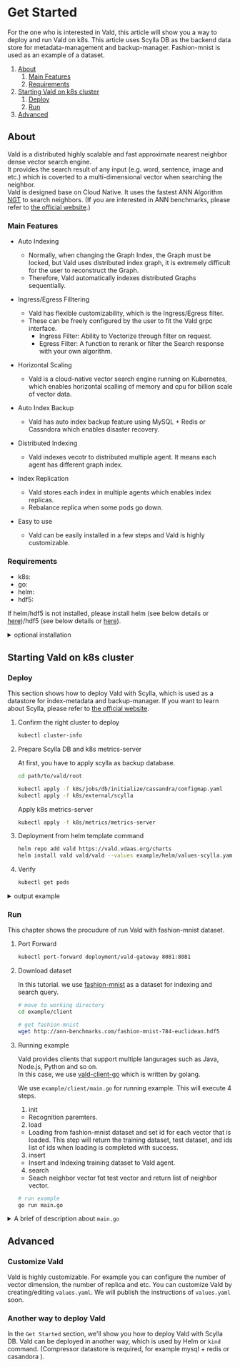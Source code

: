 # Get Started

For the one who is interested in Vald, this article will show you a way to deploy and run Vald on k8s.
This article uses Scylla DB as the backend data store for metadata-management and backup-manager.
Fashion-mnist is used as an example of a dataset.

1. [About](#About)
    1. [Main Features](#Main-Features)
    2. [Requirements](#Requirements)
2. [Starting Vald on k8s cluster](#Starting-Vald-on-k8s-cluster)
    1. [Deploy](#Deploy)
    2. [Run](#Run)
3. [Advanced](#Advanced)

## About

Vald is a distributed highly scalable and fast approximate nearest neighbor dense vector search engine.<br>
It provides the search result of any input (e.g. word, sentence, image and etc.) which is coverted to a multi-dimensional vector when searching the neighbor.<br>
Vald is designed base on Cloud Native.
It uses the fastest ANN Algorithm [NGT](https://github.com/yahoojapan/NGT) to search neighbors.
(If you are interested in ANN benchmarks, please refer to [the official website](http://ann-benchmarks.com/).)

### Main Features

- Auto Indexing
    - Normally, when changing the Graph Index, the Graph must be locked, but Vald uses distributed index graph, it is extremely difficult for the user to reconstruct the Graph.
    - Therefore, Vald automatically indexes distributed Graphs sequentially.

- Ingress/Egress Filltering
    - Vald has flexible customizability, which is the Ingress/Egress filter.
    - These can be freely configured by the user to fit the Vald grpc interface.
        - Ingress Filter: Ability to Vectorize through filter on request.
        - Egress Filter: A function to rerank or filter the Search response with your own algorithm.

- Horizontal Scaling
    - Vald is a cloud-native vector search engine running on Kubernetes, which enables horizontal scalling of memory and cpu for billion scale of vector data.

- Auto Index Backup
    - Vald has auto index backup feature using MySQL + Redis or Cassndora which enables disaster recovery.

- Distributed Indexing
    - Vald indexes vecotr to distributed multiple agent. It means each agent has different graph index.

- Index Replication
    - Vald stores each index in multiple agents which enables index replicas.
    - Rebalance replica when some pods go down.

- Easy to use
    - Vald can be easily installed in a few steps and Vald is highly customizable.

### Requirements

- k8s: 
- go: 
- helm: 
- hdf5: 

If helm/hdf5 is not installed, please install helm (see below details or [here](https://helm.sh/docs/intro/install))/hdf5 (see below details or [here](https://www.hdfgroup.org/)).

<details><summary>optional installation</summary><br>
install helm
<pre>
curl https://raw.githubusercontent.com/helm/helm/master/scripts/get-helm-3 | bash
</pre>
install hdf5
<pre>
yum install -y hdf5-devel
apt-get install libhdf5-serial-dev
brew install hdf5
</pre></details>

## Starting Vald on k8s cluster

### Deploy

This section shows how to deploy Vald with Scylla, which is used as a datastore for index-metadata and backup-manager.
If you want to learn about Scylla, please refer to [the official website](https://www.scylladb.com/).

1. Confirm the right cluster to deploy

    ```bash
    kubectl cluster-info
    ```

2. Prepare Scylla DB and k8s metrics-server

    At first, you have to apply scylla as backup database.

    ```bash
    cd path/to/vald/root 
    
    kubectl apply -f k8s/jobs/db/initialize/cassandra/configmap.yaml
    kubectl apply -f k8s/external/scylla
    ```

    Apply k8s metrics-server

    ```bash
    kubectl apply -f k8s/metrics/metrics-server
    ```

3. Deployment from helm template command

    ```bash
    helm repo add vald https://vald.vdaas.org/charts
    helm install vald vald/vald --values example/helm/values-scylla.yaml
    ```

4. Verify

    ```bash
    kubectl get pods
    ```

<details><summary>output example</summary><br>
If the deployment is successful, you can check the following information.
<pre>
    NAME                                       READY   STATUS    RESTARTS   AGE
    scylla-0                                   1/1     Running   0          13m
    scylla-1                                   1/1     Running   0          12m
    scylla-2                                   1/1     Running   0          10m
    vald-agent-ngt-0                           1/1     Running   0          5m49s
    vald-agent-ngt-1                           1/1     Running   0          5m49s
    vald-agent-ngt-2                           1/1     Running   0          5m49s
    vald-agent-ngt-3                           1/1     Running   0          5m49s
    vald-agent-ngt-4                           1/1     Runnnig   0          5m49s
    vald-discoverer-97c88678b-wj6xn            1/1     Running   0          5m49s
    vald-gateway-5bf95f8d97-2v76g              1/1     Running   0          5m49s
    vald-gateway-5bf95f8d97-5wtb2              1/1     Running   0          78s
    vald-gateway-5bf95f8d97-7d6j7              1/1     Running   0          78s
    vald-gateway-5bf95f8d97-gx45c              1/1     Running   0          5m49s
    vald-gateway-5bf95f8d97-kx2c5              1/1     Running   0          78s
    vald-gateway-5bf95f8d97-np2lc              1/1     Running   0          5m49s
    vald-manager-backup-6c9695b69b-9xngp       1/1     Running   0          5m49s
    vald-manager-backup-6c9695b69b-jvwft       1/1     Running   0          5m49s
    vald-manager-backup-6c9695b69b-mjs2r       1/1     Running   0          5m49s
    vald-manager-compressor-6c95bdbfb5-m5t7t   1/1     Running   0          5m49s
    vald-manager-compressor-6c95bdbfb5-q8hc6   1/1     Running   0          5m49s
    vald-manager-compressor-6c95bdbfb5-zp8hb   1/1     Running   0          5m49s
    vald-manager-index-59676f54bb-nzfwt        1/1     Running   0          5m49s
    vald-meta-559744db-bcrdw                   1/1     Running   0          5m49s
    vald-meta-559744db-hz7gd                   1/1     Running   0          5m49s
</pre></details>

### Run

This chapter shows the procudure of run Vald with fashion-mnist dataset.

1. Port Forward

    ```bash
    kubectl port-forward deployment/vald-gateway 8081:8081
    ```

2. Download dataset

    In this tutorial. we use [fashion-mnist](https://github.com/zalandoresearch/fashion-mnist) as a dataset for indexing and search query.

    ```bash
    # move to working directory
    cd example/client
    
    # get fashion-mnist
    wget http://ann-benchmarks.com/fashion-mnist-784-euclidean.hdf5
    ```

3. Running example

    Vald provides clients that support multiple langurages such as Java, Node.js, Python and so on.<br>
    In this case, we use [vald-client-go](https://github.com/vdaas/vald-client-go) which is written by golang.

    We use `example/client/main.go` for running example.
    This will execute 4 steps.
    1. init
    - Recognition paremters.
    2. load
    - Loading from fashion-mnist dataset and set id for each vector that is loaded. This step will return the training dataset, test dataset, and ids list of ids when loading is completed with success.
    3. insert
    - Insert and Indexing training dataset to Vald agent.
    4. search
    - Seach neighbor vector fot test vector and return list of neighbor vector.

    ```bash
    # run example
    go run main.go
    ```

<details><summary>A brief of description about <code>main.go</code></summary><br>

- Import packages. In this case, we use `vald-client-go` as client for running example. 
<pre>
package main

import (
	"context"
	"encoding/json"
	"flag"
	"time"

	"github.com/kpango/fuid"
	"github.com/kpango/glg"
	"github.com/vdaas/vald-client-go/gateway/vald"
	"github.com/vdaas/vald-client-go/payload"

	"gonum.org/v1/hdf5"
	"google.golang.org/grpc"
)
</pre>
- Constant number of training dataset and test dataset.
<pre>
const (
	insertCont = 400
	testCount  = 20
)
</pre>
- Variable for configuration value.
<pre>
var (
	datasetPath         string
	grpcServerAddr      string
	indexingWaitSeconds uint
)
</pre>
- Initialize (Register) value of path, addr, and wait for running Vald.
<pre>
func init() {
	flag.StringVar(&datasetPath, "path", "fashion-mnist-784-euclidean.hdf5", "set dataset path")
	flag.StringVar(&grpcServerAddr, "addr", "127.0.0.1:8081", "set gRPC server address")
	flag.UintVar(&indexingWaitSeconds, "wait", 60, "set indexing wait seconds")
	flag.Parse()
}
</pre>
- Running `func main()`
<pre>
func main() {
</pre>
- Load fashion-mnist data from file.
<pre>
	ids, train, test, err := load(datasetPath)
	if err != nil {
		glg.Fatal(err)
	}
</pre>
- Create connection to given context. Then, create a Vlad client for grpc.
<pre>
	ctx := context.Background()

	conn, err := grpc.DialContext(ctx, grpcServerAddr, grpc.WithInsecure())
	if err != nil {
		glg.Fatal(err)
	}
	client := vald.NewValdClient(conn)
</pre>
- Insert 400 training data, which consist of the pair of id and vector, to the Vald agents.
<pre>
	for i := range ids[:insertCont] {
		if i%10 == 0 {
			glg.Infof("Inserted: %d", i)
		}
		_, err := client.Insert(ctx, &payload.Object_Vector{
			Id:     ids[i],
			Vector: train[i],
		})
		if err != nil {
			glg.Fatal(err)
		}
	}

	glg.Info("Finish Inserting. \n\n")
</pre>
- Wait until indexing finish.
<pre>
	glg.Info("Wait for indexing to finish")
	time.Sleep(time.Duration(indexingWaitSeconds) * time.Second)
</pre>
- Seach 10 neighbor vectors for each test dataset.
- When get approximate vectors, Vald client send search config and vector to server via gRPC. 
<pre>
	glg.Infof("Start search %d times", testCount)

	for i, vec := range test[:testCount] {
		res, err := client.Search(ctx, &payload.Search_Request{
			Vector: vec,
			Config: &payload.Search_Config{
				Num: 10,
				Radius: -1,
				Epsilon: 0.01,
			},
		})
		if err != nil {
			glg.Fatal(err)
		}

		b, _ := json.MarshalIndent(res.GetResults(), "", " ")
		glg.Infof("%d - Results : %s\n\n", i+1, string(b))
		time.Sleep(1 * time.Second)
	}
}
</pre>
</details>

## Advanced

### Customize Vald

Vald is highly customizable.
For example you can configure the number of vector dimension, the number of replica and etc.
You can customize Vald by creating/editing `values.yaml`.
We will publish the instructions of `values.yaml` soon.

### Another way to deploy Vald

In the `Get Started` section, we'll show you how to deploy Vald with Scylla DB.
Vald can be deployed in another way, which is used by Helm or `kind` command. (Compressor datastore is required, for example mysql + redis or casandora ).

